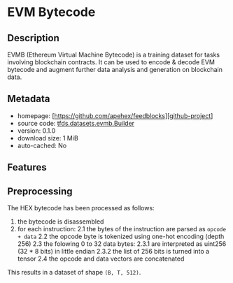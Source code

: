 # EVM Bytecode

## Description

EVMB (Ethereum Virtual Machine Bytecode) is a training dataset for tasks involving blockchain contracts.
It can be used to encode & decode EVM bytecode and augment further data analysis and generation on blockchain data.

## Metadata

- homepage: [https://github.com/apehex/feedblocks][github-project]
- source code: [tfds.datasets.evmb.Builder][github-tfds]
- version: 0.1.0
- download size: 1 MiB
- auto-cached: No

## Features

## Preprocessing

The HEX bytecode has been processed as follows:

1. the bytecode is disassembled
2. for each instruction:
    2.1 the bytes of the instruction are parsed as `opcode + data`
    2.2 the opcode byte is tokenized using one-hot encoding (depth 256)
    2.3 the folowing 0 to 32 data bytes:
        2.3.1 are interpreted as uint256 (32 * 8 bits) in little endian
        2.3.2 the list of 256 bits is turned into a tensor
    2.4 the opcode and data vectors are concatenated

This results in a dataset of shape `(B, T, 512)`.

[github-project]: https://github.com/apehex/feedblocks/
[github-tfds]: https://github.com/apehex/feedblocks/tree/main/feedblocks/datasets/bytecode/evmb_dataset_builder.py
